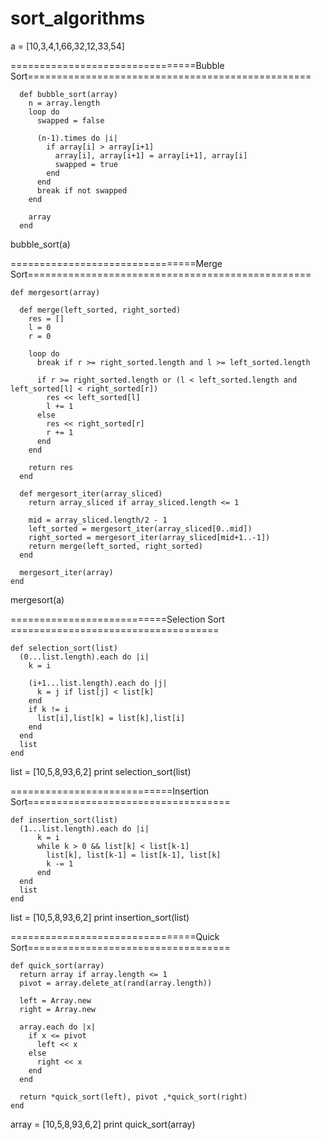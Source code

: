# sort_algorithms

a = [10,3,4,1,66,32,12,33,54]

================================Bubble Sort=================================================
```
  def bubble_sort(array)
    n = array.length
    loop do
      swapped = false

      (n-1).times do |i|
        if array[i] > array[i+1]
          array[i], array[i+1] = array[i+1], array[i]
          swapped = true
        end
      end
      break if not swapped
    end

    array
  end
```

bubble_sort(a)

================================Merge Sort=================================================
```
def mergesort(array)
  
  def merge(left_sorted, right_sorted)
    res = []
    l = 0
    r = 0

    loop do
      break if r >= right_sorted.length and l >= left_sorted.length

      if r >= right_sorted.length or (l < left_sorted.length and left_sorted[l] < right_sorted[r])
        res << left_sorted[l]
        l += 1
      else
        res << right_sorted[r]
        r += 1
      end
    end

    return res
  end

  def mergesort_iter(array_sliced)
    return array_sliced if array_sliced.length <= 1

    mid = array_sliced.length/2 - 1
    left_sorted = mergesort_iter(array_sliced[0..mid])
    right_sorted = mergesort_iter(array_sliced[mid+1..-1])
    return merge(left_sorted, right_sorted)
  end

  mergesort_iter(array)
end
```

mergesort(a)

===========================Selection Sort ====================================

```
def selection_sort(list)  
  (0...list.length).each do |i|
    k = i

    (i+1...list.length).each do |j|
      k = j if list[j] < list[k]
    end
    if k != i
      list[i],list[k] = list[k],list[i] 
    end
  end
  list
end 
```

list = [10,5,8,93,6,2]
print selection_sort(list)

============================Insertion Sort===================================

```
def insertion_sort(list)  
  (1...list.length).each do |i| 
      k = i
      while k > 0 && list[k] < list[k-1]
        list[k], list[k-1] = list[k-1], list[k]
        k -= 1
      end
  end
  list
end 
```

list = [10,5,8,93,6,2]
print insertion_sort(list)

================================Quick Sort===================================

```
def quick_sort(array)
  return array if array.length <= 1
  pivot = array.delete_at(rand(array.length))

  left = Array.new
  right = Array.new
  
  array.each do |x|
    if x <= pivot
      left << x
    else
      right << x
    end
  end

  return *quick_sort(left), pivot ,*quick_sort(right)
end
```

array = [10,5,8,93,6,2]
print quick_sort(array)

